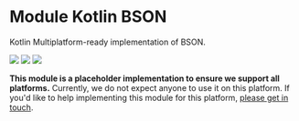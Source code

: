 # Module Kotlin BSON

Kotlin Multiplatform-ready implementation of BSON.

<a href="https://search.maven.org/search?q=g:%22dev.opensavvy.ktmongo%22%20AND%20a:%22bson%22"><img src="https://img.shields.io/maven-central/v/dev.opensavvy.ktmongo/bson.svg?label=Maven%20Central"></a>
<a href="https://opensavvy.dev/open-source/stability.html"><img src="https://badgen.net/static/Stability/experimental/purple"></a>
<a href="https://javadoc.io/doc/dev.opensavvy.ktmongo/bson"><img src="https://badgen.net/static/Other%20versions/javadoc.io/blue"></a>

**This module is a placeholder implementation to ensure we support all platforms.**
Currently, we do not expect anyone to use it on this platform.
If you'd like to help implementing this module for this platform, [please get in touch](https://gitlab.com/opensavvy/ktmongo/-/issues/8).

